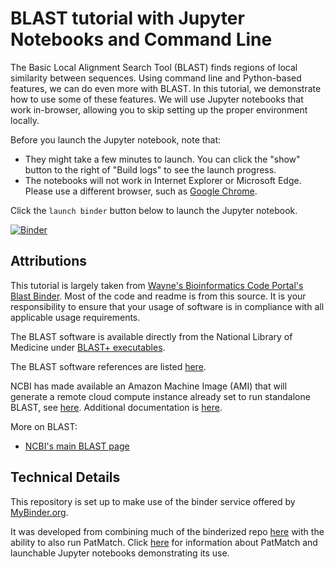 # BLAST tutorial with Jupyter Notebooks and Command Line

The Basic Local Alignment Search Tool (BLAST) finds regions of local similarity between sequences. Using command line and Python-based features, we can do even more with BLAST. In this tutorial, we demonstrate how to use some of these features. We will use Jupyter notebooks that work in-browser, allowing you to skip setting up the proper environment locally. 

Before you launch the Jupyter notebook, note that:

* They might take a few minutes to launch. You can click the "show" button to the right of "Build logs" to see the launch progress.
* The notebooks will not work in Internet Explorer or Microsoft Edge. Please use a different browser, such as [Google Chrome](https://www.google.com/chrome/browser/).

Click the `launch binder` button below to launch the Jupyter notebook. 

[![Binder](https://mybinder.org/badge_logo.svg)](https://mybinder.org/v2/gh/NCBI-Hackathons/ncbi-cloud-tutorials/master?filepath=%2FBLAST%20tutorials%2Findex.ipynb)

Attributions
-----------------

This tutorial is largely taken from [Wayne's Bioinformatics Code Portal's Blast Binder](https://github.com/fomightez/blast-binder). Most of the code and readme is from this source. It is your responsibility to ensure that your usage of software is in compliance with all applicable usage requirements.

The BLAST software is available directly from the National Library of Medicine under <a href="https://blast.ncbi.nlm.nih.gov/Blast.cgi?CMD=Web&PAGE_TYPE=BlastDocs&DOC_TYPE=Download">BLAST+ executables</a>.

The BLAST software references are listed [here](https://blast.ncbi.nlm.nih.gov/Blast.cgi?CMD=Web&PAGE_TYPE=BlastDocs&DOC_TYPE=References).

NCBI has made available an Amazon Machine Image (AMI) that will generate a remote cloud compute instance already set to run standalone BLAST, see [here](https://blast.ncbi.nlm.nih.gov/Blast.cgi?CMD=Web&PAGE_TYPE=BlastDocs&DOC_TYPE=CloudBlast). Additional documentation is [here](http://ncbi.github.io/blast-cloud/).

More on BLAST:

* [NCBI's main BLAST page](https://blast.ncbi.nlm.nih.gov/Blast.cgi)


Technical Details
-----------------

This repository is set up to make use of the binder service offered by [MyBinder.org](https://mybinder.org/). 

It was developed from combining much of the binderized repo [here](https://github.com/fomightez/qgrid-notebooks) with the ability to also run PatMatch. Click [here](https://github.com/fomightez/patmatch-binder) for information about PatMatch and launchable Jupyter notebooks demonstrating its use.
